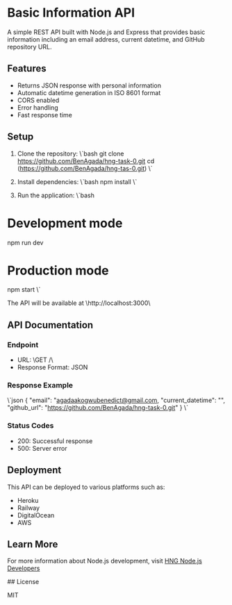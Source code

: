 # Basic Information API

A simple REST API built with Node.js and Express that provides basic information including an email address, current datetime, and GitHub repository URL.

## Features

- Returns JSON response with personal information
- Automatic datetime generation in ISO 8601 format
- CORS enabled
- Error handling
- Fast response time

## Setup

1. Clone the repository:
   \\\`bash
   git clone https://github.com/BenAgada/hng-task-0.git
   cd (https://github.com/BenAgada/hng-tas-0.git)
   \\\`

2. Install dependencies:
   \\\`bash
   npm install
   \\\`

3. Run the application:
   \\\`bash

# Development mode

npm run dev

# Production mode

npm start
\\\`

The API will be available at \http://localhost:3000\

## API Documentation

### Endpoint

- URL: \GET /\
- Response Format: JSON

### Response Example

\\\`json
{
"email": "agadaakogwubenedict@gmail.com,
"current_datetime": "",
"github_url": "https://github.com/BenAgada/hng-task-0.git"
}
\\\`

### Status Codes

- 200: Successful response
- 500: Server error

## Deployment

This API can be deployed to various platforms such as:

- Heroku
- Railway
- DigitalOcean
- AWS

## Learn More

For more information about Node.js development, visit [HNG Node.js Developers](https://hng.tech/hire/nodejs-developers)

## License

MIT